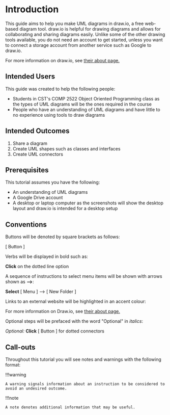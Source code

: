 # Introduction

This guide aims to help you make UML diagrams in draw.io, a free web-based diagram tool. draw.io is helpful for drawing diagrams and allows for collaborating and sharing diagrams easily. Unlike some of the other drawing tools available, you do not need an account to get started, unless you want to connect a storage account from another service such as Google to draw.io.

For more information on draw.io, see [their about page.](https://www.drawio.com/about)

## Intended Users

This guide was created to help the following people:

-   Students in CST's COMP 2522 Object Oriented Programming class as the types of UML diagrams will be the ones required in the course
-   People who have an understanding of UML diagrams and have little to no experience using tools to draw diagrams

## Intended Outcomes

1. Share a diagram
2. Create UML shapes such as classes and interfaces
3. Create UML connectors

## Prerequisites

This tutorial assumes you have the following:

-   An understanding of UML diagrams
-   A Google Drive account
-   A desktop or laptop computer as the screenshots will show the desktop layout and draw.io is intended for a desktop setup

## Conventions

Buttons will be denoted by square brackets as follows:

<span class="example">[ Button ]</span>
<br>

Verbs will be displayed in bold such as:

<span class="example">**Click** on the dotted line option</span>
<br>

A sequence of instructions to select menu items will be shown with arrows shown as **-->**:

<span class="example"> **Select** [ Menu ] --> [ New Folder ]</span>
<br>

Links to an external website will be highlighted in an accent colour:

<span class="example"> For more information on Draw.io, see [their about page.](https://www.drawio.com/about)</span>
<br>

Optional steps will be prefaced with the word "Optional" in _italics_:

<span class="example">_Optional:_ **Click** [ Button ] for dotted connectors</span>
<br>

   <!-- Flag things as optional using italics *Optional*: _Click_ [Button] -->

## Call-outs

Throughout this tutorial you will see notes and warnings with the following format:

!!!warning

    A warning signals information about an instruction to be considered to avoid an undesired outcome.

!!!note

    A note denotes additional information that may be useful.
